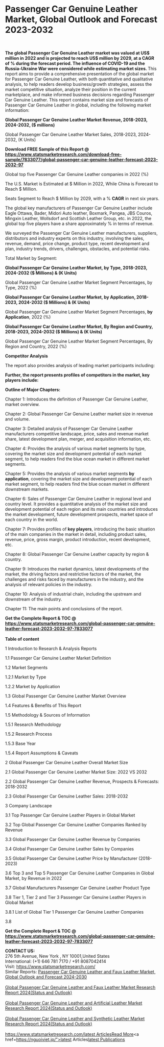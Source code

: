 <h1>Passenger Car Genuine Leather Market, Global Outlook and Forecast 2023-2032</h1><br/><p><strong>The global Passenger Car Genuine Leather market was valued at US$ million in 2022 and is projected to reach US$ million by 2029, at a <strong>CAGR</strong> of % during the forecast period. The influence of COVID-19 and the Russia-Ukraine War were considered while estimating market sizes. </strong>This report aims to provide a comprehensive presentation of the global market for Passenger Car Genuine Leather, with both quantitative and qualitative analysis, to help readers develop business/growth strategies, assess the market competitive situation, analyze their position in the current marketplace, and make informed business decisions regarding Passenger Car Genuine Leather. This report contains market size and forecasts of Passenger Car Genuine Leather in global, including the following market information:</p><p><strong>Global Passenger Car Genuine Leather Market Revenue, 2018-2023, 2024-2032, ($ millions)</strong></p><p>Global Passenger Car Genuine Leather Market Sales, 2018-2023, 2024-2032, (K Units)</p><p><strong>Download FREE Sample of this Report @ <a href="https://www.statsmarketresearch.com/download-free-sample/7833077/global-passenger-car-genuine-leather-forecast-2023-2032-97">https://www.statsmarketresearch.com/download-free-sample/7833077/global-passenger-car-genuine-leather-forecast-2023-2032-97</a></strong></p><p>Global top five Passenger Car Genuine Leather companies in 2022 (%)</p><p>The U.S. Market is Estimated at $ Million in 2022, While China is Forecast to Reach $ Million.</p><p>Seats Segment to Reach $ Million by 2029, with a % <strong>CAGR</strong> in next six years.</p><p>The global key manufacturers of Passenger Car Genuine Leather include Eagle Ottawa, Bader, Midori Auto leather, Boxmark, Pangea, JBS Couros, Mingxin Leather, Wollsdorf and Scottish Leather Group, etc. in 2022, the global top five players have a share approximately % in terms of revenue.</p><p>We surveyed the Passenger Car Genuine Leather manufacturers, suppliers, distributors and industry experts on this industry, involving the sales, revenue, demand, price change, product type, recent development and plan, industry trends, drivers, challenges, obstacles, and potential risks.</p><p>Total Market by Segment:</p><p><strong>Global Passenger Car Genuine Leather Market, by Type, 2018-2023, 2024-2032 ($ Millions) & (K Units)</strong></p><p>Global Passenger Car Genuine Leather Market Segment Percentages, by Type, 2022 (%)</p><p><strong>Global Passenger Car Genuine Leather Market, <strong>by Application</strong>, 2018-2023, 2024-2032 ($ Millions) & (K Units)</strong></p><p>Global Passenger Car Genuine Leather Market Segment Percentages, <strong>by Application</strong>, 2022 (%)</p><p><strong>Global Passenger Car Genuine Leather Market, By Region and Country, 2018-2023, 2024-2032 ($ Millions) & (K Units)</strong></p><p>Global Passenger Car Genuine Leather Market Segment Percentages, By Region and Country, 2022 (%)</p><p><strong>Competitor Analysis</strong></p><p>The report also provides analysis of leading market participants including:</p><p><strong>Further, the report presents profiles of competitors in the market, <strong>key players</strong> include:</strong></p><p><strong>Outline of Major Chapters:</strong></p><p>Chapter 1: Introduces the definition of Passenger Car Genuine Leather, market overview.</p><p>Chapter 2: Global Passenger Car Genuine Leather market size in revenue and volume.</p><p>Chapter 3: Detailed analysis of Passenger Car Genuine Leather manufacturers competitive landscape, price, sales and revenue market share, latest development plan, merger, and acquisition information, etc.</p><p>Chapter 4: Provides the analysis of various market segments by type, covering the market size and development potential of each market segment, to help readers find the blue ocean market in different market segments.</p><p>Chapter 5: Provides the analysis of various market segments <strong>by application</strong>, covering the market size and development potential of each market segment, to help readers find the blue ocean market in different downstream markets.</p><p>Chapter 6: Sales of Passenger Car Genuine Leather in regional level and country level. It provides a quantitative analysis of the market size and development potential of each region and its main countries and introduces the market development, future development prospects, market space of each country in the world.</p><p>Chapter 7: Provides profiles of <strong>key players</strong>, introducing the basic situation of the main companies in the market in detail, including product sales, revenue, price, gross margin, product introduction, recent development, etc.</p><p>Chapter 8: Global Passenger Car Genuine Leather capacity by region & country.</p><p>Chapter 9: Introduces the market dynamics, latest developments of the market, the driving factors and restrictive factors of the market, the challenges and risks faced by manufacturers in the industry, and the analysis of relevant policies in the industry.</p><p>Chapter 10: Analysis of industrial chain, including the upstream and downstream of the industry.</p><p>Chapter 11: The main points and conclusions of the report.</p><div><b>Get the Complete Report & TOC @ <a href="https://www.statsmarketresearch.com/global-passenger-car-genuine-leather-forecast-2023-2032-97-7833077">https://www.statsmarketresearch.com/global-passenger-car-genuine-leather-forecast-2023-2032-97-7833077</a></b></div><br><b>Table of content</b><p>1 Introduction to Research & Analysis Reports<br />
 
  1.1 Passenger Car Genuine Leather Market Definition<br />
 
  1.2 Market Segments<br />
 
  1.2.1 Market by Type<br />
 
  1.2.2 Market by Application<br />
 
  1.3 Global Passenger Car Genuine Leather Market Overview<br />
 
  1.4 Features & Benefits of This Report<br />
 
  1.5 Methodology & Sources of Information<br />
 
  1.5.1 Research Methodology<br />
 
  1.5.2 Research Process<br />
 
  1.5.3 Base Year<br />
 
  1.5.4 Report Assumptions & Caveats<br />
 
 2 Global Passenger Car Genuine Leather Overall Market Size<br />
 
  2.1 Global Passenger Car Genuine Leather Market Size: 2022 VS 2032<br />
 
  2.2 Global Passenger Car Genuine Leather Revenue, Prospects & Forecasts: 2018-2032<br />
 
  2.3 Global Passenger Car Genuine Leather Sales: 2018-2032<br />
 
 3 Company Landscape<br />
 
  3.1 Top Passenger Car Genuine Leather Players in Global Market<br />
 
  3.2 Top Global Passenger Car Genuine Leather Companies Ranked by Revenue<br />
 
  3.3 Global Passenger Car Genuine Leather Revenue by Companies<br />
 
  3.4 Global Passenger Car Genuine Leather Sales by Companies<br />
 
  3.5 Global Passenger Car Genuine Leather Price by Manufacturer (2018-2023)<br />
 
  3.6 Top 3 and Top 5 Passenger Car Genuine Leather Companies in Global Market, by Revenue in 2022<br />
 
  3.7 Global Manufacturers Passenger Car Genuine Leather Product Type<br />
 
  3.8 Tier 1, Tier 2 and Tier 3 Passenger Car Genuine Leather Players in Global Market<br />
 
  3.8.1 List of Global Tier 1 Passenger Car Genuine Leather Companies<br />
 
  3.8<br><div><b>Get the Complete Report & TOC @ <a href="https://www.statsmarketresearch.com/global-passenger-car-genuine-leather-forecast-2023-2032-97-7833077">https://www.statsmarketresearch.com/global-passenger-car-genuine-leather-forecast-2023-2032-97-7833077</a></b></div></p> <b>CONTACT US:</b><br>276 5th Avenue, New York , NY 10001,United States<br>International: (+1) 646 781 7170 / +91 8087042414<br>Visit: <a href="https://www.statsmarketresearch.com/">https://www.statsmarketresearch.com/</a><br>Similar Reports: <a href="https://www.statsmarketresearch.com/global-passenger-car-genuine-leather-forecast-2023-2032-97-7833077">Passenger Car Genuine Leather and Faux Leather Market, Global Outlook and Forecast 2024-2030</a><br/><br/><a href="https://www.statsmarketresearch.com/global-passenger-car-genuine-leather-forecast-2023-2032-97-7833077">Global Passenger Car Genuine Leather and Faux Leather Market Research Report 2024(Status and Outlook)</a><br/><br/><a href="https://www.statsmarketresearch.com/global-passenger-car-genuine-leather-forecast-2023-2032-97-7833077">Global Passenger Car Genuine Leather and Artificial Leather Market Research Report 2024(Status and Outlook)</a><br/><br/><a href="https://www.statsmarketresearch.com/global-passenger-car-genuine-leather-forecast-2023-2032-97-7833077">Global Passenger Car Genuine Leather and Synthetic Leather Market Research Report 2024(Status and Outlook)</a><br/><br/><a href="https://gyeongbokgung.com">https://www.statsmarketresearch.com/</a><a href="https://hallyeomaritime.com">latest Articles</a><a href="https://jingwansa.com">Read More</a><a href=https://nguoiviet.jp/">latest Articles</a><a href="https://www.intelmarketresearch.com/">latest Publications</a>